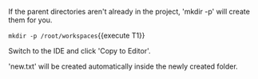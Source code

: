 

If the parent directories aren't already in the project, 'mkdir -p' will create them for you. 

`mkdir -p /root/workspaces`{{execute T1}}

Switch to the IDE and click 'Copy to Editor'. 

'new.txt' will be created automatically inside the newly created folder.

<pre class="file" data-filename="workspaces/new.txt">

</pre>

